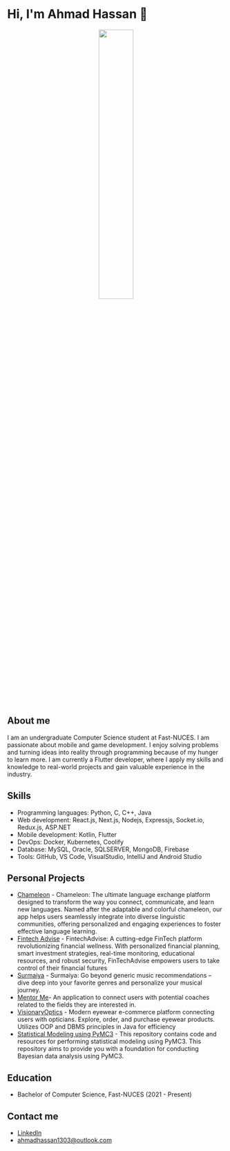 # Hi, I'm Ahmad Hassan 👋


<div id="header" align ="center">
  <img src="https://i.pinimg.com/originals/c6/3c/ae/c63cae1344766f14d9d184e5aafed065.gif" height="40%" width="40%">
</div>

## About me
I am an undergraduate Computer Science student at Fast-NUCES. I am passionate about mobile and game development. I enjoy solving problems and turning ideas into reality through programming because of my hunger to learn more. I am currently a Flutter developer, where I  apply my skills and knowledge to real-world projects and gain valuable experience in the industry.

## Skills

- Programming languages: Python, C, C++, Java
- Web development: React.js, Next.js, Nodejs, Expressjs, Socket.io, Redux.js, ASP.NET
- Mobile development: Kotlin, Flutter
- DevOps: Docker, Kubernetes, Coolify
- Database: MySQL, Oracle, SQLSERVER, MongoDB, Firebase
- Tools: GitHub, VS Code, VisualStudio, IntelliJ and Android Studio

## Personal Projects
- [Chameleon](https://github.com/VertoTechnologies/Chameleon) - Chameleon: The ultimate language exchange platform designed to transform the way you connect, communicate, and learn new languages. Named after the adaptable and colorful chameleon, our app helps users seamlessly integrate into diverse linguistic communities, offering personalized and engaging experiences to foster effective language learning.
- [Fintech Advise](https://github.com/FarazRashid/FintechAdvise) - FintechAdvise: A cutting-edge FinTech platform revolutionizing financial wellness. With personalized financial planning, smart investment strategies, real-time monitoring, educational resources, and robust security, FinTechAdvise empowers users to take control of their financial futures
- [Surmaiya](https://github.com/AhmadHassan71/Surmaiya) - Surmaiya: Go beyond generic music recommendations – dive deep into your favorite genres and personalize your musical journey.
- [Mentor Me](https://github.com/AhmadHassan71/Mentor-Me)- An application to connect users with potential coaches related to the fields they are interested in.
- [VisionaryOptics](https://github.com/FarazRashid/VisionaryOptics) - Modern eyewear e-commerce platform connecting users with opticians. Explore, order, and purchase eyewear products. Utilizes OOP and DBMS principles in Java for efficiency
- [Statistical Modeling using PyMC3](https://github.com/AhmadHassan71/statistical-modeling-using-pymc3) - This repository contains code and resources for performing statistical modeling using PyMC3. This repository aims to provide you with a foundation for conducting Bayesian data analysis using PyMC3.

## Education

- Bachelor of Computer Science, Fast-NUCES (2021 - Present)

## Contact me

- [LinkedIn](https://www.linkedin.com/in/ahmad-hassan-a10781224/)
- ahmadhassan1303@outlook.com

<!--
**AhmadHassan71/AhmadHassan71** is a ✨ _special_ ✨ repository because its `README.md` (this file) appears on your GitHub profile.

Here are some ideas to get you started:

- 🔭 I’m currently working on ...
- 🌱 I’m currently learning ...
- 👯 I’m looking to collaborate on ...
- 🤔 I’m looking for help with ...
- 💬 Ask me about ...
- 📫 How to reach me: ...
- 😄 Pronouns: ...
- ⚡ Fun fact: ...
-->
